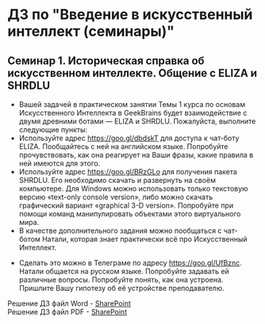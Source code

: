 # ДЗ по "Введение в искусственный интеллект (семинары)"

## Семинар 1. Историческая справка об искусственном интеллекте. Общение с ELIZA и SHRDLU 
- Вашей задачей в практическом занятии Темы 1 курса по основам Искусственного Интеллекта в GeekBrains будет взаимодействие с двумя древними ботами — ELIZA и SHRDLU. Пожалуйста, выполните следующие пункты:
- Используйте адрес https://goo.gl/dbdskT для доступа к чат-боту ELIZA. Пообщайтесь с ней на английском языке. Попробуйте прочувствовать, как она реагирует на Ваши фразы, какие правила в ней имеются для этого.
- Используйте адрес https://goo.gl/BRzGLo для получения пакета SHRDLU. Его необходимо скачать и развернуть на своём компьютере. Для Windows можно использовать только текстовую версию «text-only console version», либо можно скачать графический вариант «graphical 3-D version». Попробуйте при помощи команд манипулировать объектами этого виртуального мира.
- В качестве дополнительного задания можно пообщаться с чат-ботом Натали, которая знает практически всё про Искусственный Интеллект.

* Сделать это можно в Телеграме по адресу https://goo.gl/UfBznc. Натали общается на русском языке. Попробуйте задавать ей различные вопросы. Попробуйте понять, как она устроена. Пришлите Вашу гипотезу об её устройстве преподавателю.  

Решение ДЗ файл Word - [SharePoint](https://glonassgps-my.sharepoint.com/:w:/g/personal/uc20100_glonassgps_onmicrosoft_com/ER4NrX5UOcxCmuhOpJyOLj0BcxZOc1rLa9lrC4uwVsrl3g?e=sw5CpD)  
Решение ДЗ файл PDF - [SharePoint](https://glonassgps-my.sharepoint.com/:b:/g/personal/uc20100_glonassgps_onmicrosoft_com/EWh2B5Qa225NpntGV51pCZsBhNjv9pX5kYRauJ0k5J03Ew?e=gHFRT4)